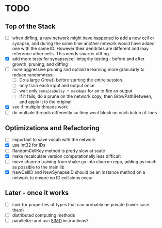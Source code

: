 # TODO

## Top of the Stack

- [ ] when diffing, a new network might have happened to add a new cell or synapse, and during the
same time another network would have added one with the same ID. However their dendrites are
different and may reference other cells. This needs smarter diffing.
- [x] add more tests for synapse/cell integrity testing - before and after growth, pruning, and diffing
- [ ] more aggressive pruning and optimize learning more granularly to reduce randomness:
    - [ ] Do a large Grow() before starting the entire session.
    - [ ] only train each input and output once.
    - [ ] wait only `synapseDelay * maxHops` for an to fire an output
    - [ ] if it fails, do a prune on the network copy, then GrowPathBetween, and apply it to the original
- [x] see if multiple threads work
- [ ] do multiple threads differently so they wont block on each batch of lines

## Optimizations and Refactoring

- [ ] Important to save vocab with the network
- [x] use int32 for IDs
- [ ] RandomCellKey method is pretty slow at scale
- [x] make recalculate version computationally less difficult
- [ ] move charrnn training from shake.go into charrnn repo, adding as much as possible to the main lib
- [x] NewCellID and NewSynapseID should be an instance method on a network to ensure no ID collisions occur

## Later - once it works
- [ ] look for properties of types that can probably be private (lower case them)
- [ ] distributed computing methods
- [ ] parallelize and use [SIMD](https://github.com/bjwbell/gensimd) instructions?
